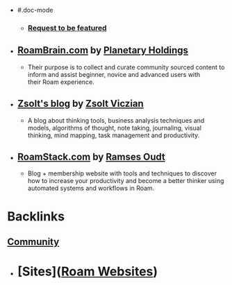 - #.doc-mode
    - ### [Request to be featured](https://roamresearch.typeform.com/to/g5W8uCqz)
- ## [RoamBrain.com](https://www.roambrain.com/) by [Planetary Holdings](<Planetary Holdings.md>)
    - Their purpose is to collect and curate community sourced content to inform and assist beginner, novice and advanced users with their Roam experience.
- ## [Zsolt's blog](https://www.zsolt.blog/search/label/Roam) by [Zsolt Viczian](<Zsolt Viczian.md>)
    - A blog about thinking tools, business analysis techniques and models, algorithms of thought, note taking, journaling, visual thinking, mind mapping, task management and productivity.
- ## [RoamStack.com](https://RoamStack.com) by [Ramses Oudt](<Ramses Oudt.md>)
    - Blog + membership website with tools and techniques to discover how to increase your productivity and become a better thinker using automated systems and workflows in Roam.

# Backlinks
## [Community](<Community.md>)
- # [Sites]([Roam Websites](<Roam Websites.md>))


